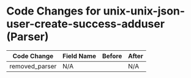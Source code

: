 # Code Changes for unix-unix-json-user-create-success-adduser (Parser)

| Code Change | Field Name | Before | After |
|-------------|------------|--------|-------|
| removed_parser | N/A |  | N/A |